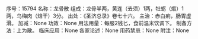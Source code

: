 序号：15794
名称：龙骨散
组成：龙骨半两，黄连（去须）1两，牡蛎（煅）1两，乌梅肉（焙干）3分。
出处：《圣济总录》卷七十六。
主治：赤白痢，肠胃虚滑。
加减：None
功效：None
用法用量：每服2钱匕，食前温米饮调下。
制备方法：上为散。
临床应用：None
各家论述：None
用药禁忌：None
附注：None
